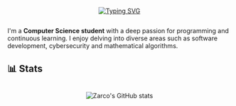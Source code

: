 <div style="width: 100%; display: grid; place-items: center;">

[![Typing SVG](https://readme-typing-svg.demolab.com?font=Rubik+Glitch&size=40&pause=1000&color=3C72FF&center=true&vCenter=true&width=435&lines=Hey!+This+is+Zarco)](https://git.io/typing-svg)

</div>

I'm a **Computer Science student** with a deep passion for programming and continuous learning. I enjoy delving into diverse areas such as software development, cybersecurity and mathematical algorithms. 


## 📊 Stats

<div style="width: 100%; display: grid; place-items: center;">

![Zarco's GitHub stats](https://github-readme-stats.vercel.app/api/top-langs/?username=jzarcoo&langs_count=6&theme=chartreuse-dark&layout=donut)

</div>

